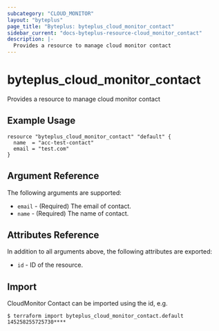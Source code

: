 ```yaml
---
subcategory: "CLOUD_MONITOR"
layout: "byteplus"
page_title: "Byteplus: byteplus_cloud_monitor_contact"
sidebar_current: "docs-byteplus-resource-cloud_monitor_contact"
description: |-
  Provides a resource to manage cloud monitor contact
---
```

# byteplus_cloud_monitor_contact
Provides a resource to manage cloud monitor contact
## Example Usage
```hcl
resource "byteplus_cloud_monitor_contact" "default" {
  name  = "acc-test-contact"
  email = "test.com"
}
```
## Argument Reference
The following arguments are supported:
* `email` - (Required) The email of contact.
* `name` - (Required) The name of contact.

## Attributes Reference
In addition to all arguments above, the following attributes are exported:
* `id` - ID of the resource.



## Import
CloudMonitor Contact can be imported using the id, e.g.
```
$ terraform import byteplus_cloud_monitor_contact.default 145258255725730****
```

